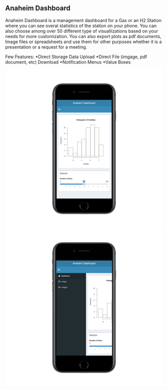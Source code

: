 Anaheim Dashboard
-----------------

Anaheim Dashboard is a management dashboard for a Gas or an H2 Station where you can see overal statistics of the station on your phone. You can also choose among over 50 different type of visuallizations based on your needs for more customization.
    You can also export plots as pdf documents, Image files or spreadsheets and use them for other purposes whether it is a presentation or a request for a meeting.  

Few Features: 
*Direct Storage Data  Upload
*Direct File (imgage, pdf document, etc) Download
*Notification Menus
*Value Boxes

[![screenshot](./screenshots/screenshot2017-07-05.png)](https://somelink)
[![screenshot](./screenshots/screenshot02-2017-07-05.png)](https://somelink)


